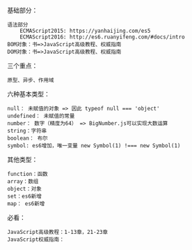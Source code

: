 基础部分：

    语法部分
        ECMAScript2015: https://yanhaijing.com/es5
        ECMAScript2016: http://es6.ruanyifeng.com/#docs/intro 
    BOM对象：书=>JavaScript高级教程、权威指南
    DOM对象：书=>JavaScript高级教程、权威指南
    
三个重点：

    原型、异步、作用域
    
六种基本类型：

    null： 未赋值的对象 => 因此 typeof null === 'object'
    undefined： 未赋值的常量
    number： 数字（精度为64） => BigNumber.js可以实现大数运算
    string：字符串
    boolean： 布尔
    symbol: es6增加，唯一变量 new Symbol(1) !=== new Symbol(1)
    
其他类型：
    
    function：函数
    array：数组
    object：对象
    set：es6新增
    map： es6新增   
    
必看：

    JavaScript高级教程：1-13章，21-23章
    JavaScript权威指南：     
